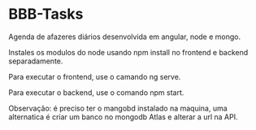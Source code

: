 # BBB-Tasks
Agenda de afazeres diários desenvolvida em angular, node e mongo.

Instales os modulos do node usando npm install no frontend e backend separadamente.

Para executar o frontend, use o camando ng serve.

Para executar o backend, use o comando npm start.

Observação: é preciso ter o mangobd instalado na maquina, uma alternatica é criar um banco no mongodb Atlas e alterar a url na API.
